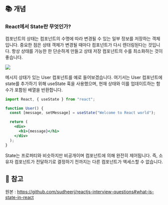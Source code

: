 ## 📚 개념

### React에서 State란 무엇인가?
컴포넌트의 상태는 컴포넌트의 수명에 따라 변경될 수 있는 일부 정보를 저장하는 객체입니다. 중요한 점은 상태 객체가 변경될 때마다 컴포넌트가 다시 렌더링된다는 것입니다. 항상 상태를 가능한 한 단순하게 만들고 상태 저장 컴포넌트의 수를 최소화하는 것이 좋습니다.

![](https://github.com/sudheerj/reactjs-interview-questions/raw/master/images/state.jpg)

메시지 상태가 있는 User 컴포넌트를 예로 들어보겠습니다. 여기서는 User 컴포넌트에 state를 추가하기 위해 useState 훅을 사용했으며, 현재 상태와 이를 업데이트하는 함수가 포함된 배열을 반환합니다.

```jsx
import React, { useState } from "react";

function User() {
  const [message, setMessage] = useState("Welcome to React world");

  return (
    <div>
      <h1>{message}</h1>
    </div>
  );
}
```
State는 프로퍼티와 비슷하지만 비공개이며 컴포넌트에 의해 완전히 제어됩니다. 즉, 소유자 컴포넌트가 전달하기로 결정하기 전까지는 다른 컴포넌트가 액세스할 수 없습니다.

## 📌 참고 
원본 : https://github.com/sudheerj/reactjs-interview-questions#what-is-state-in-react
